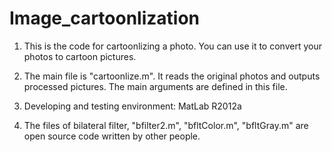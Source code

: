 # Image_cartoonlization

1. This is the code for cartoonlizing a photo. You can use it to convert your photos to cartoon pictures.

2. The main file is "cartoonlize.m". It reads the original photos and outputs processed pictures. The main arguments are defined in this file.

3. Developing and testing environment:
    MatLab R2012a
    
4. The files of bilateral filter, "bfilter2.m", "bfltColor.m", "bfltGray.m" are open source code written by other people.
